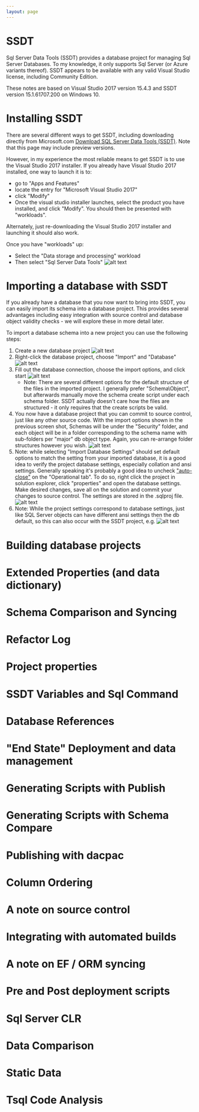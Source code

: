 ```yaml
---
layout: page
---
```


# SSDT
Sql Server Data Tools (SSDT) provides a database project for managing Sql Server Databases. To my knowledge, it only supports Sql Server (or Azure variants thereof).
SSDT appears to be available with any valid Visual Studio license, including Community Edition.

These notes are based on Visual Studio 2017 version 15.4.3 and SSDT version 15.1.61707.200 on Windows 10.

# Installing SSDT
There are several different ways to get SSDT, including downloading directly from Microsoft.com [Download SQL Server Data Tools (SSDT)](https://docs.microsoft.com/en-us/sql/ssdt/download-sql-server-data-tools-ssdt). Note that this page may include preview versions.

However, in my experience the most reliable means to get SSDT is to use the Visual Studio 2017 installer. If you already have Visual Studio 2017 installed, one way to launch it is to:
 * go to "Apps and Features"
 * locate the entry for "Microsoft Visual Studio 2017"
 * click "Modify"
 * Once the visual studio installer launches, select the product you have installed, and click "Modify".  You should then be presented with "workloads".

 Alternately, just re-downloading the Visual Studio 2017 installer and launching it should also work.

 Once you have "workloads" up:
  * Select the "Data storage and processing" workload
  * Then select "Sql Server Data Tools"
  ![alt text](SSDTWorkloadInstall.png "SSDT Workload Install")

# Importing a database with SSDT
If you already have a database that you now want to bring into SSDT, you can easily import its schema into a database project.  This provides several advantages including easy integration with source control and database object validity checks - we will explore these in more detail later.

To import a database schema into a new project you can use the following steps:
 1. Create a new database project ![alt text](NewSSDTProject.png "New SSDT Project")
 1. Right-click the database project, choose "Import" and "Database" ![alt text](ImportDatabase1.png "Import Database 1")
 1. Fill out the database connection, choose the import options, and click start ![alt text](ImportDatabase2.png "Import Database 2")
	* Note: There are several different options for the default structure of the files in the imported project.  I generally prefer "Schema\Object", but afterwards manually move the schema create script under each schema folder.  SSDT actually doesn't care how the files are structured - it only requires that the create scripts be valid.
 1. You now have a database project that you can commit to source control, just like any other source code.  With the import options shown in the previous screen shot, Schemas will be under the "Security" folder, and each object will be in a folder corresponding to the schema name with sub-folders per "major" db object type. Again, you can re-arrange folder structures however you wish.
 ![alt text](ImportDatabase3.png "Import Database 3")
 1. Note: while selecting "Import Database Settings" should set default options to match the setting from your imported database, it is a good idea to verify the project database settings, especially collation and ansi settings. Generally speaking it's probably a good idea to uncheck ["auto-close"](https://www.brentozar.com/blitz/auto-close-enabled/) on the "Operational tab". To do so, right click the project in solution explorer, click "properties" and open the database settings. Make desired changes, save all on the solution and commit your changes to source control. The settings are stored in the .sqlproj file.
 ![alt text](ImportDatabase4.png "Import Database 4")
 1. Note: While the project settings correspond to database settings, just like SQL Server objects can have different ansi settings then the db default, so this can also occur with the SSDT project, e.g. ![alt text](ImportDatabase5.png "Import Database 5")

# Building database projects

# Extended Properties (and data dictionary)

# Schema Comparison and Syncing

# Refactor Log

# Project properties

# SSDT Variables and Sql Command

# Database References

# "End State" Deployment and data management

# Generating Scripts with Publish

# Generating Scripts with Schema Compare

# Publishing with dacpac

# Column Ordering

# A note on source control

# Integrating with automated builds

# A note on EF / ORM syncing

# Pre and Post deployment scripts

# Sql Server CLR

# Data Comparison

# Static Data

# Tsql Code Analysis
